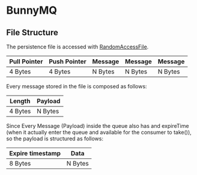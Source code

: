 # BunnyMQ

## File Structure

The persistence file is accessed with [RandomAccessFile](https://docs.oracle.com/javase/8/docs/api/java/io/RandomAccessFile.html).

| Pull Pointer | Push Pointer | Message | Message | Message |
| --- | --- | --- | --- | --- |
| 4 Bytes | 4 Bytes | N Bytes | N Bytes | N Bytes

Every message stored in the file is composed as follows:

| Length | Payload |
| --- | --- |
| 4 Bytes | N Bytes |

Since Every Message (Payload) inside the queue also has and expireTime (when it actually enter the queue and available for the consumer to take()), so the payload is structured as follows:

| Expire timestamp | Data |
| --- | --- |
| 8 Bytes | N Bytes |
